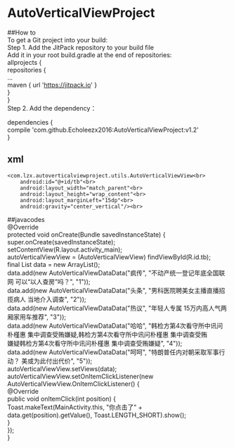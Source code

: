 # AutoVerticalViewProject
##How to<br>
	To get a Git project into your build:<br>
	Step 1. Add the JitPack repository to your build file<br>
	Add it in your root build.gradle at the end of repositories:<br>
	allprojects {<br>
		repositories {<br>
			...<br>
			maven { url 'https://jitpack.io' }<br>
		}<br>
	}<br>
  Step 2. Add the dependency：<br>
  	
dependencies {<br>
	        compile 'com.github.Echoleezx2016:AutoVerticalViewProject:v1.2'<br>
	}<br>
 ## xml<br>
    <com.lzx.autoverticalviewproject.utils.AutoVerticalViewView<br>
        android:id="@+id/tb"<br>
        android:layout_width="match_parent"<br>
        android:layout_height="wrap_content"<br>
        android:layout_marginLeft="15dp"<br>
        android:gravity="center_vertical"/><br>
   ##javacodes<br>
      @Override<br>
    protected void onCreate(Bundle savedInstanceState) {<br>
        super.onCreate(savedInstanceState);<br>
        setContentView(R.layout.activity_main);<br>
        autoVerticalViewView = (AutoVerticalViewView) findViewById(R.id.tb);<br>
        final List<AutoVerticalViewDataData> data = new ArrayList<AutoVerticalViewDataData>();<br>
        data.add(new AutoVerticalViewDataData("疯传", "不动产统一登记年底全国联网 可以“以人查房”吗？", "1"));<br>
        data.add(new AutoVerticalViewDataData("头条", "男科医院聘美女主播直播招揽病人 当地介入调查", "2"));<br>
        data.add(new AutoVerticalViewDataData("热议", "年轻人专属 15万内高人气两厢家用车推荐", "3"));<br>
        data.add(new AutoVerticalViewDataData("哈哈", "韩检方第4次看守所中讯问朴槿惠 集中调查受贿嫌疑,韩检方第4次看守所中讯问朴槿惠 集中调查受贿<br>嫌疑韩检方第4次看守所中讯问朴槿惠 集中调查受贿嫌疑", "4"));<br>
        data.add(new AutoVerticalViewDataData("呵呵", "特朗普任内对朝采取军事行动？ 美或为此付出代价", "5"));<br>
        autoVerticalViewView.setViews(data);<br>
        autoVerticalViewView.setOnItemClickListener(new AutoVerticalViewView.OnItemClickListener() {<br>
            @Override<br>
            public void onItemClick(int position) {<br>
                Toast.makeText(MainActivity.this, "你点击了" + data.get(position).getValue(), Toast.LENGTH_SHORT).show();<br>
            }<br>
        });<br>
    }<br>
